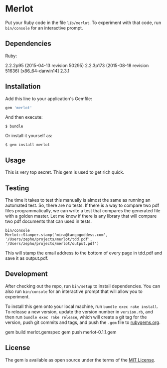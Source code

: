 # Merlot

Put your Ruby code in the file `lib/merlot`. To experiment with that code, run `bin/console` for an interactive prompt.

## Dependencies

Ruby:  

2.2.2p95 (2015-04-13 revision 50295)
2.2.3p173 (2015-08-18 revision 51636) [x86_64-darwin14]
2.3.1

## Installation

Add this line to your application's Gemfile:

```ruby
gem 'merlot'
```

And then execute:

    $ bundle

Or install it yourself as:

    $ gem install merlot

## Usage

This is very top secret. This gem is used to get rich quick.

## Testing

The time it takes to test this manually is almost the same as running an automated test. So, there are no tests. If there is a way to compare two pdf files programmatically, we can write a test that compares the generated file with a golden master. Let me know if there is any library that will compare two pdf documents that can used in tests.

```
bin/console
Merlot::Stamper.stamp('mira@tangogoddess.com', '/Users/zepho/projects/merlot/tdd.pdf', '/Users/zepho/projects/merlot/output.pdf')
```

This will stamp the email address to the bottom of every page in tdd.pdf and save it as output.pdf.

## Development

After checking out the repo, run `bin/setup` to install dependencies. You can also run `bin/console` for an interactive prompt that will allow you to experiment.

To install this gem onto your local machine, run `bundle exec rake install`. To release a new version, update the version number in `version.rb`, and then run `bundle exec rake release`, which will create a git tag for the version, push git commits and tags, and push the `.gem` file to [rubygems.org](https://rubygems.org).

gem build merlot.gemspec 
gem push merlot-0.1.1.gem

## License

The gem is available as open source under the terms of the [MIT License](http://opensource.org/licenses/MIT).

